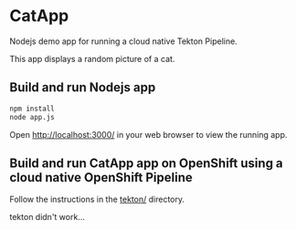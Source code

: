 # CatApp

Nodejs demo app for running a cloud native Tekton Pipeline.

This app displays a random picture of a cat.

## Build and run Nodejs app

```bash
npm install
node app.js
```

Open [http://localhost:3000/](http://localhost:3000/) in your web browser to
view the running app.

## Build and run CatApp app on OpenShift using a cloud native OpenShift Pipeline

Follow the instructions in the [tekton/](tekton/README.md) directory.

tekton didn't work...
